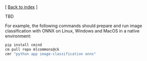 ﻿[ [Back to index](README.md) ]

TBD

For example, the following commands should prepare and run image classification 
with ONNX on Linux, Windows and MacOS in a native environment:


```bash
pip install cmind
cm pull repo mlcommons@ck
cmr "python app image-classification onnx"
```
